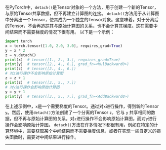 在PyTorch中，`detach()`是Tensor对象的一个方法，用于创建一个新的Tensor，与原始Tensor共享数据，但不再建立计算图的连接。
`detach()`方法用于从计算图中分离出一个Tensor，使其成为一个独立的Tensor对象。这意味着，对于分离后的Tensor，不会再追踪其与原始计算图的关系，也不会计算其梯度。这在需要中间结果而不需要梯度的情况下很有用。
以下是一个示例：
```python
import torch
x = torch.tensor([1.0, 2.0, 3.0], requires_grad=True)
y = x * 2
z = y.detach()
print(x)  # tensor([1., 2., 3.], requires_grad=True)
print(y)  # tensor([2., 4., 6.], grad_fn=<MulBackward0>)
print(z)  # tensor([2., 4., 6.])
# 对z进行操作不会影响原始计算图
z = z + 1
print(z)  # tensor([3., 5., 7.])
# 对y进行操作会影响原始计算图
y = y + 1
print(y)  # tensor([3., 5., 7.], grad_fn=<AddBackward0>)
```
在上述示例中，`x`是一个需要梯度的Tensor。通过对`x`进行操作，得到新的Tensor `y`。然后，使用`detach()`方法创建了一个分离的Tensor `z`，它与 `y` 共享相同的数据，但不再与原始计算图的关系。对`z`进行操作不会影响原始计算图，而对`y`进行操作会影响原始计算图。
`detach()`方法在许多情况下都很有用，例如在特定的计算环境中，需要获取某个中间结果而不需要梯度信息，或者在实现一些自定义的损失函数时，需要对中间结果进行操作。

---
